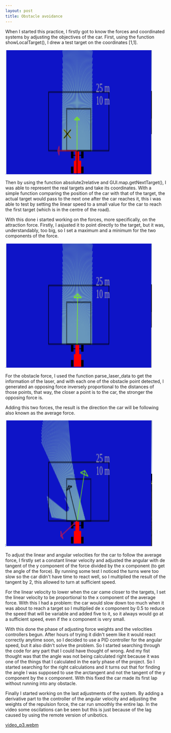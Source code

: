 ```yaml
---
layout: post
title: Obstacle avoidance
---
```

When I started this practice, I firstly got to know the forces and coordinated systems by adjusting the objectives of the car. First, using the function showLocalTarget(), I drew a test target on the coordinates [1,1].

![target](../images/target.png)

Then by using the function absolute2relative and GUI.map.getNextTarget(), I was able to represent the real targets and take its coordinates. With a simple function comparing the position of the car with that of the target, the actual target would pass to the next one after the car reaches it, this i was able to test by setting the linear speed to a small value for the car to reach the first target (which is in the centre of the road).

With this done i started working on the forces, more specifically, on the attraction force. Firstly, I asjusted it to point directly to the target, but it was, understandably, too big, so I set a maximum and a minimum for the two components of the force.

![carForce](../images/carForce.png)

For the obstacle force, I used the function parse_laser_data to get the information of the laser, and with each one of the obstacle point detected, I generated an opposing force inversely proportional to the distances of those points, that way, the closer a point is to the car, the stronger the opposing force is.

Adding this two forces, the result is the direction the car will be following also known as the average force.

![forces](../images/forces.png)

To adjust the linear and angular velocities for the car to follow the average force, I firstly set a constant linear velocity and adjusted the angular with de tangent of the y component of the force divided by the x component (to get the angle of the force). By running some test I noticed the turns were too slow so the car didn't have time to react well, so I multiplied the result of the tangent by 2, this allowed to turn at sufficient speed.

For the linear velocity to lower when the car came closer to the targets, I set the linear velocity to be proportional to the x component of the average force. With this I had a problem: the car would slow down too much when it was about to reach a target so I multiplied de x component by 0.5 to reduce the speed that will be variable and added five to it, so it always would go at a sufficient speed, even if the x component is very small.

With this done the phase of adjusting force weights and the velocities controllers begun. After hours of trying it didn't seem like it would react correctly anytime soon, so I decided to use a PID controller for the angular speed, but it also didn't solve the problem. So I started searching through the code for any part that I could have thought of wrong. And my fist thought was that the angle was not being calculated right because it was one of the things that I calculated in the early phase of the project. So I started searching for the right calculations and it turns out that for finding the angle I was supposed to use the arctangent and not the tangent of the y component by the x component. With this fixed the car made its first lap without running into any obstacle.

Finally I started working on the last adjustments of the system. By adding a derivative part to the controller of the angular velocity and adjusting the weights of the repulsion force, the car run smoothly the entire lap. In the video some oscilations can be seen but this is just because of the lag caused by using the remote version of unibotics.

[video_p3.webm](https://github.com/psanchezf2021/robotica_movil_blog/assets/92941198/75eefc55-a4f5-436e-b4de-c8c8de961fe8)
